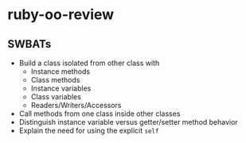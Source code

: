 # ruby-oo-review

## SWBATs

* Build a class isolated from other class with
  * Instance methods
  * Class methods
  * Instance variables
  * Class variables
  * Readers/Writers/Accessors
* Call methods from one class inside other classes
* Distinguish instance variable versus getter/setter method behavior
* Explain the need for using the explicit `self`

